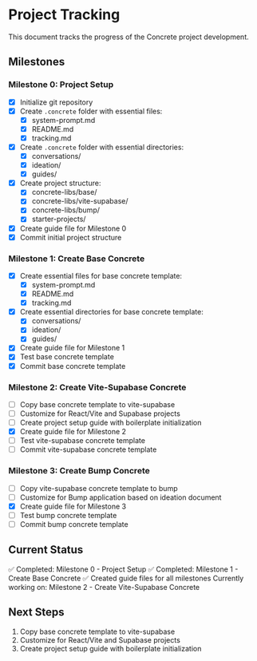 # Project Tracking

This document tracks the progress of the Concrete project development.

## Milestones

### Milestone 0: Project Setup
- [x] Initialize git repository
- [x] Create `.concrete` folder with essential files:
  - [x] system-prompt.md
  - [x] README.md
  - [x] tracking.md
- [x] Create `.concrete` folder with essential directories:
  - [x] conversations/
  - [x] ideation/
  - [x] guides/
- [x] Create project structure:
  - [x] concrete-libs/base/
  - [x] concrete-libs/vite-supabase/
  - [x] concrete-libs/bump/
  - [x] starter-projects/
- [x] Create guide file for Milestone 0
- [x] Commit initial project structure

### Milestone 1: Create Base Concrete
- [x] Create essential files for base concrete template:
  - [x] system-prompt.md
  - [x] README.md
  - [x] tracking.md
- [x] Create essential directories for base concrete template:
  - [x] conversations/
  - [x] ideation/
  - [x] guides/
- [x] Create guide file for Milestone 1
- [x] Test base concrete template
- [x] Commit base concrete template

### Milestone 2: Create Vite-Supabase Concrete
- [ ] Copy base concrete template to vite-supabase
- [ ] Customize for React/Vite and Supabase projects
- [ ] Create project setup guide with boilerplate initialization
- [x] Create guide file for Milestone 2
- [ ] Test vite-supabase concrete template
- [ ] Commit vite-supabase concrete template

### Milestone 3: Create Bump Concrete
- [ ] Copy vite-supabase concrete template to bump
- [ ] Customize for Bump application based on ideation document
- [x] Create guide file for Milestone 3
- [ ] Test bump concrete template
- [ ] Commit bump concrete template

## Current Status

✅ Completed: Milestone 0 - Project Setup
✅ Completed: Milestone 1 - Create Base Concrete
✅ Created guide files for all milestones
Currently working on: Milestone 2 - Create Vite-Supabase Concrete

## Next Steps

1. Copy base concrete template to vite-supabase
2. Customize for React/Vite and Supabase projects
3. Create project setup guide with boilerplate initialization 